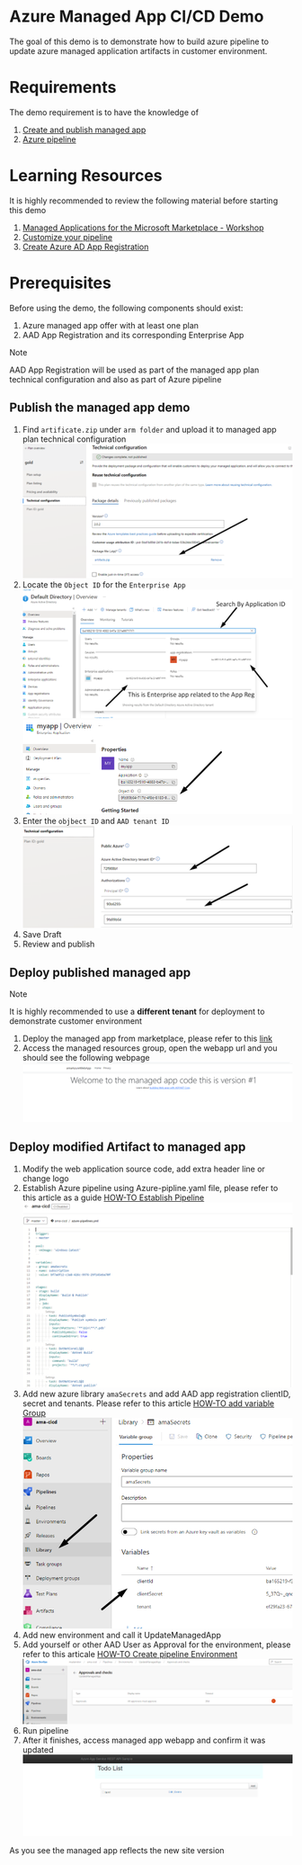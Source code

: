 # Azure Managed App CI/CD Demo
The goal of this demo is to demonstrate how to build azure pipeline to update azure managed application artifacts in customer environment.

# Requirements
The demo requirement is to have the knowledge of 
1. [Create and publish managed app](https://docs.microsoft.com/en-us/azure/marketplace/azure-app-offer-setup)
1. [Azure pipeline](https://docs.microsoft.com/en-us/azure/devops/pipelines/get-started/what-is-azure-pipelines?view=azure-devops)

# Learning Resources
It is highly recommended to review the following material before starting this demo
1. [Managed Applications for the Microsoft Marketplace - Workshop](https://aka.ms/AMAWorkshop)
1. [Customize your pipeline](https://docs.microsoft.com/en-us/azure/devops/pipelines/customize-pipeline?view=azure-devops)
1. [Create Azure AD App Registration](https://docs.microsoft.com/en-us/azure/active-directory/develop/howto-create-service-principal-portal)
# Prerequisites
Before using the demo, the following components should exist:
1. Azure managed app offer with at least one plan
1. AAD App Registration and its corresponding Enterprise App
> [!NOTE]
> AAD App Registration will be used as part of the managed app plan technical configuration and also as part of Azure pipeline 

## Publish the managed app demo
1. Find `artificate.zip` under `arm folder` and upload it to managed app plan technical configuration
![image](./images/image3.png)
1. Locate the `Object ID` for the `Enterprise App`
![image](./images/image1.png)
![image](./images/image2.png)
1. Enter the `objbect ID` and `AAD tenant ID`
![image](./images/image4.png)
1. Save Draft 
1. Review and publish


## Deploy published managed app
> [!NOTE]
> It is highly recommended to use a **different tenant** for deployment to demonstrate customer environment
1. Deploy the managed app from marketplace, please refer to this [link](https://docs.microsoft.com/en-us/azure/marketplace/azure-app-test-publish) 
1. Access the managed resources group, open the webapp url and you should see the following webpage
![image](./images/image0.png)


## Deploy modified Artifact to managed app
1. Modify the web application source code, add extra header line or change logo
1. Establish Azure pipeline using Azure-pipline.yaml file, please refer to this article as a guide [HOW-TO Establish Pipeline](https://docs.microsoft.com/en-us/azure/devops/pipelines/customize-pipeline?view=azure-devops)
![image](./images/image5.png)
1. Add new azure library `amaSecrets` and add AAD app registration clientID, secret and tenants. Please refer to this article [HOW-TO add variable Group](https://docs.microsoft.com/en-us/azure/devops/pipelines/library/variable-groups?view=azure-devops&tabs=yaml)
![image](./images/image6.png)
1. Add new environment and call it UpdateManagedApp
1. Add yourself or other AAD User as Approval for the environment, please refer to this articale [HOW-TO Create pipeline Environment](https://docs.microsoft.com/en-us/azure/devops/pipelines/process/environments?view=azure-devops) 
![image](./images/image7.png)
1. Run pipeline
1. After it finishes, access managed app webapp and confirm it was updated
![image](./images/image8.png)

As you see the managed app reflects the new site version

